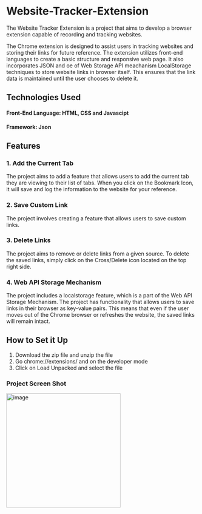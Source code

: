 # Website-Tracker-Extension

The Website Tracker Extension is a project that aims to develop a browser extension capable of recording and tracking websites.

The Chrome extension is designed to assist users in tracking websites and storing their links for future reference. 
The extension utilizes front-end languages to create a basic structure and responsive web page. It also incorporates JSON and oe of Web Storage API meachanism 
LocalStorage techniques to store website links in browser itself. This ensures that the link data is maintained until the user chooses to delete it.

## Technologies Used
#### Front-End Language: HTML, CSS and Javascipt
#### Framework: Json


## Features

### 1. Add the Current Tab
The project aims to add a feature that allows users to add the current tab they are viewing to their list of tabs.
When you click on the Bookmark Icon, it will save and log the information to the website for your reference.

### 2. Save Custom Link
The project involves creating a feature that allows users to save custom links.

### 3. Delete Links
The project aims to remove or delete links from a given source.
To delete the saved links, simply click on the Cross/Delete icon located on the top right side. 

### 4. Web API Storage Mechanism 
The project includes a localstorage feature, which is a part of the Web API Storage Mechanism. The project has functionality that allows users to save 
links in their browser as key-value pairs. This means that even if the user moves out of the Chrome browser or refreshes the website, the saved links 
will remain intact.

## How to Set it Up
1. Download the zip file and unzip the file
2. Go chrome://extensions/ and on the developer mode
3. Click on Load Unpacked and select the file

### Project Screen Shot
<img width="301" alt="image" src="https://github.com/ritvik1792/Website-Tracker-Ext/assets/93994202/0d30b9b3-4473-426f-a8ce-db55a3f9606c">
